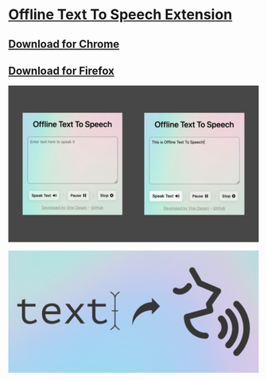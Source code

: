 # [Offline Text To Speech Extension](https://virejdasani.github.io/OfflineTextToSpeech-Extension/)

## [Download for Chrome](https://chrome.google.com/webstore/detail/offline-text-to-speech/ecnibbdjecjgllmkodkjnodmblmffkkp)
## [Download for Firefox](https://addons.mozilla.org/en-US/firefox/addon/offline-text-to-speech/)

![](https://raw.githubusercontent.com/virejdasani/OfflineTextToSpeech-Extension/main/assets/screenshots/Screenshot1.png)

![](https://raw.githubusercontent.com/virejdasani/OfflineTextToSpeech-Extension/main/assets/banners/bannerBG.png)

<!-- ![](https://raw.githubusercontent.com/virejdasani/OfflineTextToSpeech-Extension/main/assets/screenshots/Screenshot%202021-09-12%20at%2011.41.41%20PM.png) -->
